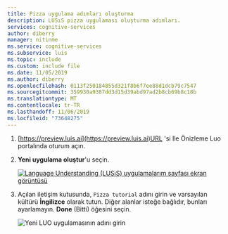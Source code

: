 ```yaml
---
title: Pizza uygulama adımları oluşturma
description: LUSıS pizza uygulaması oluşturma adımları.
services: cognitive-services
author: diberry
manager: nitinme
ms.service: cognitive-services
ms.subservice: luis
ms.topic: include
ms.custom: include file
ms.date: 11/05/2019
ms.author: diberry
ms.openlocfilehash: 0113f250184855d321f8b6f7ee88d1dcb79c7547
ms.sourcegitcommit: 359930a9387dd3d15d39abd97ad2b8cb69b8c18b
ms.translationtype: MT
ms.contentlocale: tr-TR
ms.lasthandoff: 11/06/2019
ms.locfileid: "73648275"
---
```

1. [https://preview.luis.ai](https://preview.luis.ai)URL 'si Ile Önizleme Luo portalında oturum açın. 

1. **Yeni uygulama oluştur**'u seçin.  

    [![Language Understanding (LUSıS) uygulamalarım sayfası ekran görüntüsü](../media/create-app-in-portal.png "Language Understanding (LUSıS) uygulamalarım sayfası ekran görüntüsü")](../media/create-app-in-portal.png#lightbox)

1. Açılan iletişim kutusunda, `Pizza tutorial` adını girin ve varsayılan kültürü **İngilizce** olarak tutun. Diğer alanlar isteğe bağlıdır, bunları ayarlamayın. **Done** (Bitti) öğesini seçin. 

    ![Yeni LUO uygulamasının adını girin](../media/create-pizza-tutorial-app-in-portal.png)



